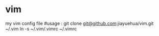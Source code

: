 # vim
my vim config file
#usage :
git clone git@github.com:jiayuehua/vim.git ~/.vim
ln -s ~/.vim/.vimrc ~/.vimrc
